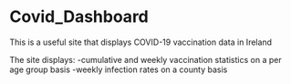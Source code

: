 # Covid_Dashboard
This is a useful site that displays COVID-19 vaccination data in Ireland

The site displays:
-cumulative and weekly vaccination statistics on a per age group basis
-weekly infection rates on a county basis
